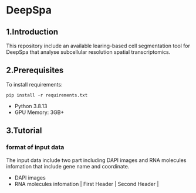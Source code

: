 # DeepSpa
## 1.Introduction
This repository include an available learing-based cell segmentation tool for DeepSpa that analyse subcellular resolution spatial transcriptomics.
## 2.Prerequisites
To install requirements:  
```
pip install -r requirements.txt
```  
- Python 3.8.13  
- GPU Memory: 3GB+  
## 3.Tutorial
### format of input data
The input data include two part including DAPI images and RNA molecules infomation that include gene name and coordinate.
- DAPI images
- RNA molecules infomation
  | First Header  | Second Header |

